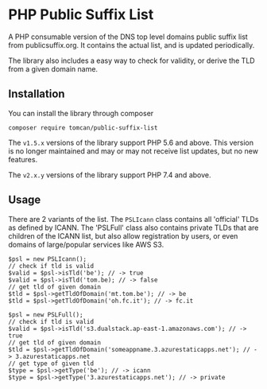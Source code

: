 # PHP Public Suffix List

A PHP consumable version of the DNS top level domains public suffix list from publicsuffix.org.
It contains the actual list, and is updated periodically.

The library also includes a easy way to check for validity, or derive the TLD from a given domain name.

## Installation
You can install the library through composer
```
composer require tomcan/public-suffix-list
```

The ```v1.5.x``` versions of the library support PHP 5.6 and above. This version is no longer maintained and may or may
not receive list updates, but no new features. 

The ```v2.x.y``` versions of the library support PHP 7.4 and above.

## Usage
There are 2 variants of the list. The `PSLIcann` class contains all 'official' TLDs as defined by ICANN.
The 'PSLFull' class also contains private TLDs that are children of the ICANN list, but also allow
registration by users, or even domains of large/popular services like AWS S3.
```
$psl = new PSLIcann();
// check if tld is valid
$valid = $psl->isTld('be'); // -> true
$valid = $psl->isTld('tom.be); // -> false
// get tld of given domain
$tld = $psl->getTldOfDomain('mt.tom.be'); // -> be
$tld = $psl->getTldOfDomain('oh.fc.it'); // -> fc.it

$psl = new PSLFull();
// check if tld is valid
$valid = $psl->isTld('s3.dualstack.ap-east-1.amazonaws.com'); // -> true
// get tld of given domain
$tld = $psl->getTldOfDomain('someappname.3.azurestaticapps.net'); // -> 3.azurestaticapps.net
// get type of given tld
$type = $psl->getType('be'); // -> icann
$type = $psl->getType('3.azurestaticapps.net'); // -> private
```